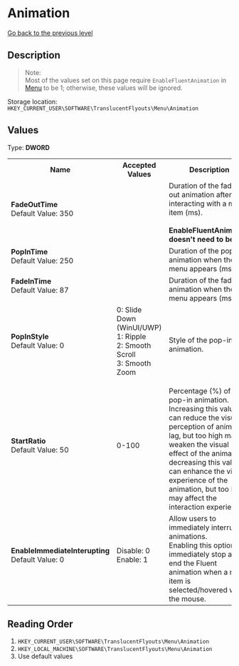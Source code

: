 # Animation
[Go back to the previous level](../CONFIG.md)

## Description
> Note:   
> Most of the values set on this page require `EnableFluentAnimation` in [Menu](../CONFIG.md) to be 1; otherwise, these values will be ignored.

Storage location: `HKEY_CURRENT_USER\SOFTWARE\TranslucentFlyouts\Menu\Animation`

## Values
Type: **DWORD**

<table>
<tr>
<th>Name</th>
<th>Accepted Values</th>
<th>Description</th>
</tr>

<tr>
<td width="10%">
<dl>
<dt><b>FadeOutTime</b></dt>
<dt>Default Value: 350</dt>
</dl>
</td>
<td width="20%">
<dl>
</dl>
</td>
<td width="30%">
<dt>Duration of the fade-out animation after interacting with a menu item (ms).</dt>
<br>
<dt><b>EnableFluentAnimation doesn't need to be 1.</b></dt>
</td>
</tr>

<tr>
<td width="10%">
<dl>
<dt><b>PopInTime</b></dt>
<dt>Default Value: 250</dt>
</dl>
</td>
<td width="20%">
<dl>
</dl>
</td>
<td width="30%">
<dt>Duration of the pop-in animation when the menu appears (ms).</dt>
</td>
</tr>

<tr>
<td width="10%">
<dl>
<dt><b>FadeInTime</b></dt>
<dt>Default Value: 87</dt>
</dl>
</td>
<td width="20%">
<dl>
</dl>
</td>
<td width="30%">
<dt>Duration of the fade-in animation when the menu appears (ms).</dt>
</td>
</tr>

<tr>
<td width="10%">
<dl>
<dt><b>PopInStyle</b></dt>
<dt>Default Value: 0</dt>
</dl>
</td>
<td width="20%">
<dl>
<dt>0: Slide Down (WinUI/UWP)</dt>
<dt>1: Ripple</dt>
<dt>2: Smooth Scroll</dt>
<dt>3: Smooth Zoom</dt>
</dl>
</td>
<td width="30%">
<dt>Style of the pop-in animation.</dt>
</td>
</tr>

<tr>
<td width="10%">
<dl>
<dt><b>StartRatio</b></dt>
<dt>Default Value: 50</dt>
</dl>
</td>
<td width="20%">
<dl>
<dt>0-100</dt>
</dl>
</td>
<td width="30%">
<dt>Percentage (%) of the pop-in animation.</dt>
<dt>Increasing this value can reduce the visual perception of animation lag, but too high may weaken the visual effect of the animation; decreasing this value can enhance the visual experience of the animation, but too low may affect the interaction experience.</dt>
</td>
</tr>

<tr>
<td width="10%">
<dl>
<dt><b>EnableImmediateInterupting</b></dt>
<dt>Default Value: 0</dt>
</dl>
</td>
<td width="20%">
<dl>
<dt>Disable: 0</dt>
<dt>Enable: 1</dt>
</dl>
</td>
<td width="30%">
<dt>Allow users to immediately interrupt animations.</dt>
<dt>Enabling this option will immediately stop and end the Fluent animation when a menu item is selected/hovered with the mouse.</dt>
</td>
</tr>

</table>

## Reading Order
1. `HKEY_CURRENT_USER\SOFTWARE\TranslucentFlyouts\Menu\Animation` 
2. `HKEY_LOCAL_MACHINE\SOFTWARE\TranslucentFlyouts\Menu\Animation`
3. Use default values
